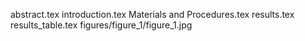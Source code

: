 abstract.tex
introduction.tex
Materials and Procedures.tex
results.tex
results_table.tex
figures/figure_1/figure_1.jpg
